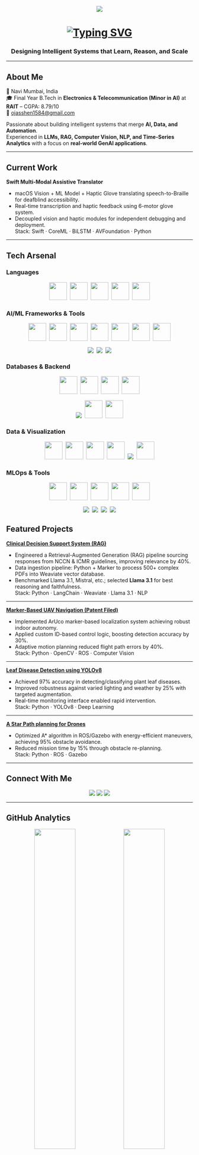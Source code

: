 <!-- ========================================================= -->
<!--         Ojas Vinay Shenwai | AI Engineer Portfolio       -->
<!-- ========================================================= -->

<!-- Header Banner -->
<p align="center">
  <img src="https://capsule-render.vercel.app/api?type=rect&color=0:00C6FF,100:0A0A0A&height=80&text=Ojas%20Vinay%20Shenwai&fontAlign=50&fontAlignY=50&fontSize=30&fontColor=ffffff&animation=fadeIn" />
</p>

<h1 align="center">
  <a href="https://github.com/Ojas1584" target="_blank">
    <img src="https://readme-typing-svg.herokuapp.com?font=Fira+Code&size=28&pause=1000&color=00C6FF&center=true&vCenter=true&width=850&lines=AI+Engineer+|+Data+Scientist+|+GenAI+Practitioner" alt="Typing SVG" />
  </a>
</h1>


<h3 align="center">Designing Intelligent Systems that Learn, Reason, and Scale</h3>

---

## About Me

📍 Navi Mumbai, India  
🎓 Final Year B.Tech in **Electronics & Telecommunication (Minor in AI)** at **RAIT** – CGPA: 8.79/10  
📧 [ojasshen1584@gmail.com](mailto:ojasshen1584@gmail.com)  

Passionate about building intelligent systems that merge **AI, Data, and Automation**.  
Experienced in **LLMs, RAG, Computer Vision, NLP, and Time-Series Analytics** with a focus on **real-world GenAI applications**.

---

## Current Work

**Swift Multi-Modal Assistive Translator**  
- macOS Vision + ML Model + Haptic Glove translating speech-to-Braille for deafblind accessibility.  
- Real-time transcription and haptic feedback using 6-motor glove system.  
- Decoupled vision and haptic modules for independent debugging and deployment.  
Stack: Swift · CoreML · BiLSTM · AVFoundation · Python
---

## Tech Arsenal

### Languages
<p align="center">
  <img src="https://skillicons.dev/icons?i=python" width="48"/>&nbsp;
  <img src="https://skillicons.dev/icons?i=java" width="48"/>&nbsp;
  <img src="https://skillicons.dev/icons?i=cpp" width="48"/>&nbsp;
  <img src="https://skillicons.dev/icons?i=r" width="48"/>&nbsp;
  <img src="https://skillicons.dev/icons?i=sql" width="48"/>
</p>

### AI/ML Frameworks & Tools
<p align="center">
  <img src="https://skillicons.dev/icons?i=tensorflow" width="48"/>&nbsp;
  <img src="https://skillicons.dev/icons?i=pytorch" width="48"/>&nbsp;
  <img src="https://skillicons.dev/icons?i=keras" width="48"/>&nbsp;
  <img src="https://skillicons.dev/icons?i=scikitlearn" width="48"/>&nbsp;
  <img src="https://skillicons.dev/icons?i=spacy" width="48"/>&nbsp;
  <img src="https://skillicons.dev/icons?i=opencv" width="48"/>&nbsp;
  <img src="https://skillicons.dev/icons?i=ros" width="48"/>
</p>

<p align="center">
  <img src="https://img.shields.io/badge/LangChain-0A0A0A?style=for-the-badge&logo=langchain&logoColor=00C6FF"/>&nbsp;
  <img src="https://img.shields.io/badge/Transformers-0A0A0A?style=for-the-badge&logo=transformers&logoColor=00C6FF"/>&nbsp;
  <img src="https://img.shields.io/badge/LLMs-0A0A0A?style=for-the-badge&logoColor=00C6FF"/>
</p>

### Databases & Backend
<p align="center">
  <img src="https://skillicons.dev/icons?i=mongodb" width="48"/>&nbsp;
  <img src="https://skillicons.dev/icons?i=postgres" width="48"/>&nbsp;
  <img src="https://skillicons.dev/icons?i=mysql" width="48"/>&nbsp;
  <img src="https://skillicons.dev/icons?i=neo4j" width="48"/>
</p>

<p align="center">
  <img src="https://img.shields.io/badge/Weaviate-0A0A0A?style=for-the-badge&logo=weaviate&logoColor=00C6FF"/>&nbsp;
  <img src="https://skillicons.dev/icons?i=fastapi" width="48"/>&nbsp;
  <img src="https://skillicons.dev/icons?i=docker" width="48"/>
</p>

### Data & Visualization
<p align="center">
  <img src="https://skillicons.dev/icons?i=pandas" width="48"/>&nbsp;
  <img src="https://skillicons.dev/icons?i=numpy" width="48"/>&nbsp;
  <img src="https://skillicons.dev/icons?i=matplotlib" width="48"/>&nbsp;
  <img src="https://skillicons.dev/icons?i=seaborn" width="48"/>&nbsp;
  <img src="https://img.shields.io/badge/PowerBI-0A0A0A?style=for-the-badge&logo=powerbi&logoColor=00C6FF"/>&nbsp;
  <img src="https://skillicons.dev/icons?i=jupyter" width="48"/>
</p>

### MLOps & Tools
<p align="center">
  <img src="https://skillicons.dev/icons?i=git" width="48"/>&nbsp;
  <img src="https://skillicons.dev/icons?i=mlflow" width="48"/>&nbsp;
  <img src="https://skillicons.dev/icons?i=streamlit" width="48"/>&nbsp;
  <img src="https://skillicons.dev/icons?i=linux" width="48"/>&nbsp;
  <img src="https://skillicons.dev/icons?i=vscode" width="48"/>
</p>

<p align="center">
  <img src="https://img.shields.io/badge/Swift-0A0A0A?style=for-the-badge&logo=swift&logoColor=00C6FF"/>&nbsp;
  <img src="https://img.shields.io/badge/CoreML-0A0A0A?style=for-the-badge&logo=apple&logoColor=00C6FF"/>&nbsp;
  <img src="https://img.shields.io/badge/BiLSTM-0A0A0A?style=for-the-badge&logoColor=00C6FF"/>&nbsp;
  <img src="https://img.shields.io/badge/AVFoundation-0A0A0A?style=for-the-badge&logoColor=00C6FF"/>
</p>


## Featured Projects

**<a href="https://github.com/Ojas1584/Clinical_Decision_Support_RAG">Clinical Decision Support System (RAG)</a>**  
- Engineered a Retrieval-Augmented Generation (RAG) pipeline sourcing responses from NCCN & ICMR guidelines, improving relevance by 40%.  
- Data ingestion pipeline: Python + Marker to process 500+ complex PDFs into Weaviate vector database.  
- Benchmarked Llama 3.1, Mistral, etc.; selected **Llama 3.1** for best reasoning and faithfulness.  
Stack: Python · LangChain · Weaviate · Llama 3.1 · NLP

---

**<a href="https://github.com/Ojas1584/ArucoMarkerDetectionDrone">Marker-Based UAV Navigation (Patent Filed)</a>**  
- Implemented ArUco marker-based localization system achieving robust indoor autonomy.  
- Applied custom ID-based control logic, boosting detection accuracy by 30%.  
- Adaptive motion planning reduced flight path errors by 40%.  
Stack: Python · OpenCV · ROS · Computer Vision

---

**<a href="https://github.com/Ojas1584/Leaf-Disease-Detection-YOLOv8-">Leaf Disease Detection using YOLOv8</a>**  
- Achieved 97% accuracy in detecting/classifying plant leaf diseases.  
- Improved robustness against varied lighting and weather by 25% with targeted augmentation.  
- Real-time monitoring interface enabled rapid intervention.  
Stack: Python · YOLOv8 · Deep Learning

---

**<a href="https://github.com/Ojas1584/A_star_PathPlanningAlgorithm_Drone">A Star Path planning for Drones</a>**
- Optimized A* algorithm in ROS/Gazebo with energy-efficient maneuvers, achieving 95% obstacle avoidance.  
- Reduced mission time by 15% through obstacle re-planning.  
Stack: Python · ROS · Gazebo

---



## Connect With Me

<p align="center">
  <a href="mailto:ojasshen1584@gmail.com"><img src="https://img.shields.io/badge/Gmail-0A0A0A?style=for-the-badge&logo=gmail&logoColor=white"/></a>
  <a href="https://www.linkedin.com/in/ojas-s-5322a1297/"><img src="https://img.shields.io/badge/LinkedIn-0A0A0A?style=for-the-badge&logo=linkedin&logoColor=00C6FF"/></a>
  <a href="https://github.com/Ojas1584"><img src="https://img.shields.io/badge/GitHub-0A0A0A?style=for-the-badge&logo=github&logoColor=white"/></a>
</p>

---

## GitHub Analytics

<p align="center">
  <img src="https://github-readme-stats.vercel.app/api?username=Ojas1584&show_icons=true&theme=radical" width="47%" />
  <img src="https://github-readme-streak-stats.herokuapp.com/?user=Ojas1584&theme=radical" width="47%" />
</p>

---

## Fun Fact

<blockquote align="center">
  <h3>“Turning complex data into meaningful intelligence that powers human-like systems.”</h3>
</blockquote>

---

<p align="center">
  <img src="https://capsule-render.vercel.app/api?type=waving&color=0:00C6FF,100:0A0A0A&height=100&section=footer&reversal=true&animation=twinkling"/>
</p>

<p align="center">
  <img src="https://komarev.com/ghpvc/?username=Ojas1584&label=Profile%20Views&color=00C6FF&style=flat" alt="Profile views" />
  <br>
  <i>Last Updated: October 2025</i>
</p>

